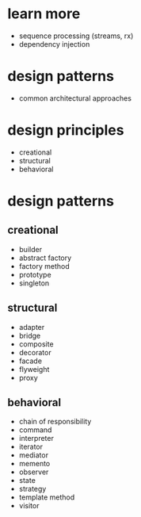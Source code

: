 # learn more
- sequence processing (streams, rx)
- dependency injection

# design patterns
- common architectural approaches

# design principles
- creational
- structural
- behavioral

# design patterns

## creational
- builder
- abstract factory
- factory method
- prototype
- singleton

## structural
- adapter
- bridge
- composite
- decorator
- facade
- flyweight
- proxy

## behavioral
- chain of responsibility
- command
- interpreter
- iterator
- mediator
- memento
- observer
- state
- strategy
- template method
- visitor

